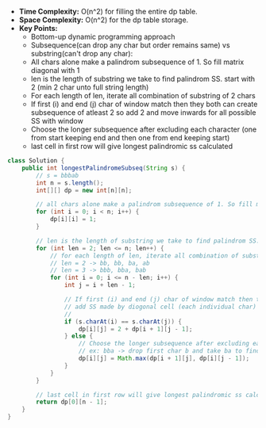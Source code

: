 - **Time Complexity:** O(n^2) for filling the entire dp table.
- **Space Complexity:** O(n^2) for the dp table storage.
- **Key Points:**
    - Bottom-up dynamic programming approach
    - Subsequence(can drop any char but order remains same) vs substring(can't drop any char):
    - All chars alone make a palindrom subsequence of 1. So fill matrix diagonal with 1
    - len is the length of substring we take to find palindrom SS. start with 2 (min 2 char unto full string length)
    - For each length of len, iterate all combination of substring of 2 chars
    - If first (i) and end (j) char of window match then they both can create subsequence of atleast 2 so add 2 and move inwards for all possible SS with window
    - Choose the longer subsequence after excluding each character (one from start keeping end and then one from end keeping start)
    - last cell in first row will give longest palindromic ss calculated

```java
class Solution {
    public int longestPalindromeSubseq(String s) {
        // s = bbbab
        int n = s.length();
        int[][] dp = new int[n][n];

        // all chars alone make a palindrom subsequence of 1. So fill matrix diagonal with 1
        for (int i = 0; i < n; i++) {
            dp[i][i] = 1;
        }

        // len is the length of substring we take to find palindrom SS. start with 2 (min 2 char unto full string length)
        for (int len = 2; len <= n; len++) {
            // for each length of len, iterate all combination of substring of 2 chars
            // len = 2 -> bb, bb, ba, ab
            // len = 3 -> bbb, bba, bab
            for (int i = 0; i <= n - len; i++) {
                int j = i + len - 1;

                // If first (i) and end (j) char of window match then they both can create subsequence of atleast 2 so add 2
                // add SS made by diogonal cell (each individual char) into 2 and move inwards for all possible SS with window
                // 
                if (s.charAt(i) == s.charAt(j)) {
                    dp[i][j] = 2 + dp[i + 1][j - 1];
                } else {
                    // Choose the longer subsequence after excluding each character (one from start keeping end and then one from end keeping start)
                    // ex: bba -> drop first char b and take ba to find ss, and drop last char a and take bb to find ss
                    dp[i][j] = Math.max(dp[i + 1][j], dp[i][j - 1]);
                }
            }
        }

        // last cell in first row will give longest palindromic ss calculated 
        return dp[0][n - 1];
    }
}
```
